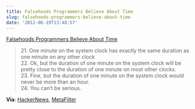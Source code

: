 ```yaml
---
title: Falsehoods Programmers Believe About Time
slug: falsehoods-programmers-believe-about-time
date: '2012-06-19T13:48:57'
---
```


[Falsehoods Programmers Believe About Time](http://infiniteundo.com/post/25326999628/falsehoods-programmers-believe-about-time)

> 21\. One minute on the system clock has exactly the same duration as one minute on any other clock  
> 22\. Ok, but the duration of one minute on the system clock will be pretty close to the duration of one minute on most other clocks.  
> 23\. Fine, but the duration of one minute on the system clock would never be more than an hour.  
> 24\. You can’t be serious.

<!--more-->

**Via**: [HackerNews](http://news.ycombinator.com/item?id=4128208), [MetaFilter](http://www.metafilter.com/117073/Falsehoods-Programmers-Believe)

